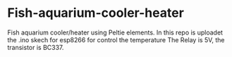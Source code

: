# Fish-aquarium-cooler-heater
Fish aquarium cooler/heater using Peltie elements. In this repo is uploadet the .ino skech for esp8266 for control the temperature
The Relay is 5V, the transistor is BC337.
